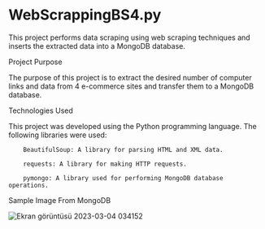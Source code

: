 # WebScrappingBS4.py

This project performs data scraping using web scraping techniques and inserts the extracted data into a MongoDB database.

Project Purpose


The purpose of this project is to extract the desired number of computer links and data from 4 e-commerce sites and transfer them to a MongoDB database.


Technologies Used

This project was developed using the Python programming language. The following libraries were used:

        BeautifulSoup: A library for parsing HTML and XML data.

        requests: A library for making HTTP requests.
        
        pymongo: A library used for performing MongoDB database operations.
        
Sample Image From MongoDB
        
![Ekran görüntüsü 2023-03-04 034152](https://user-images.githubusercontent.com/73306696/222862267-08693a3f-7b45-4c71-b504-aca44b6263f9.png)
